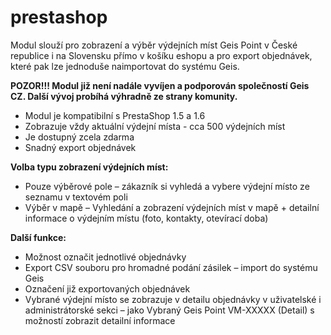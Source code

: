 # prestashop

Modul slouží pro zobrazení a výběr výdejních míst Geis Point v České republice i na Slovensku přímo v košíku eshopu a pro export objednávek, které pak lze jednoduše naimportovat do systému Geis.

<b>POZOR!!! Modul již není nadále vyvíjen a podporován společností Geis CZ.
Další vývoj probíhá výhradně ze strany komunity.</b>

<ul>
<li>Modul je kompatibilní s PrestaShop 1.5 a 1.6</li>
<li>Zobrazuje vždy aktuální výdejní místa - cca 500 výdejních míst</li>
<li>Je dostupný zcela zdarma</li>
<li>Snadný export objednávek</li>
</ul>

<b>Volba typu zobrazení výdejních míst:</b>
<ul>
<li>
Pouze výběrové pole – zákazník si vyhledá a vybere výdejní místo ze seznamu v textovém poli</li>
<li>Výběr v mapě – Vyhledání a zobrazení výdejních míst v mapě + detailní informace o výdejním místu (foto, kontakty, otevírací doba)</li>
</ul>
<b>Další funkce:</b>
<ul>
<li>Možnost označit jednotlivé objednávky</li>
<li>Export CSV souboru pro hromadné podání zásilek – import do systému Geis</li>
<li>Označení již exportovaných objednávek</li>
<li>Vybrané výdejní místo se zobrazuje v detailu objednávky v
uživatelské i administrátorské sekci – jako Vybraný Geis Point VM-XXXXX (Detail) s možností zobrazit detailní informace</li>
</ul>


